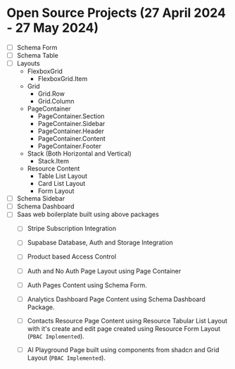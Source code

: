 # Open Source Projects (27 April 2024 - 27 May 2024)

- [ ] Schema Form
- [ ] Schema Table
- [ ] Layouts
  - FlexboxGrid
    - FlexboxGrid.Item
  - Grid
    - Grid.Row
    - Grid.Column
  - PageContainer
    - PageContainer.Section
    - PageContainer.Sidebar
    - PageContainer.Header
    - PageContainer.Content
    - PageContainer.Footer
  - Stack (Both Horizontal and Vertical)
    - Stack.Item
  - Resource Content
    - Table List Layout
    - Card List Layout
    - Form Layout
- [ ] Schema Sidebar
- [ ] Schema Dashboard
- [ ] Saas web boilerplate built using above packages
  - [ ] Stripe Subscription Integration
  - [ ] Supabase Database, Auth and Storage Integration
  - [ ] Product based Access Control
  - [ ] Auth and No Auth Page Layout using Page Container
  - [ ] Auth Pages Content using Schema Form.
  - [ ] Analytics Dashboard Page Content using Schema Dashboard Package.
  - [ ] Contacts Resource Page Content using Resource Tabular List Layout with it's create and edit page created using Resource Form Layout (`PBAC Implemented`).
  - [ ] AI Playground Page built using components from shadcn and Grid Layout (`PBAC Implemented`).

